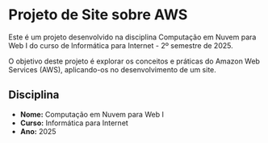 # Projeto de Site sobre AWS

Este é um projeto desenvolvido na disciplina <bold>Computação em Nuvem para Web I</bold> do curso de <bold>Informática para Internet</bold> - 2º semestre de 2025.

O objetivo deste projeto é explorar os conceitos e práticas do <bold>Amazon Web Services (AWS)</bold>, aplicando-os no desenvolvimento de um site.

## Disciplina

- **Nome:** Computação em Nuvem para Web I
- **Curso:** Informática para Internet
- **Ano:** 2025

